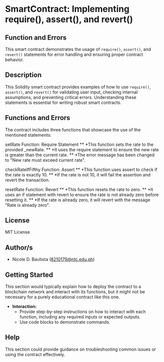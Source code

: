 # SmartContract: Implementing require(), assert(), and revert()

## Function and Errors 

This smart contract demonstrates the usage of `require()`, `assert()`, and `revert()` statements for error handling and ensuring proper contract behavior.

## Description

This Solidity smart contract provides examples of how to use `require()`, `assert()`, and `revert()` for validating user input, checking internal assumptions, and preventing critical errors. Understanding these statements is essential for writing robust smart contracts.

## Functions and Errors

The contract includes three functions that showcase the use of the mentioned statements:

setRate Function: Require Statement
** *This function sets the rate to the provided _newRate.
** *It uses the require statement to ensure the new rate is greater than the current rate.
** *The error message has been changed to "New rate must exceed current rate".

checkRateIfFifthy Function: Assert
** *This function uses assert to check if the rate is exactly 10.
** *If the rate is not 10, it will fail the assertion and revert the transaction.

resetRate Function: Revert
** *This function resets the rate to zero.
** *It uses an if statement with revert to ensure the rate is not already zero before resetting it.
** *If the rate is already zero, it will revert with the message "Rate is already zero".
  
## License

MIT License

## Author/s

* Nicole D. Bautista (8210179@ntc.edu.ph)

## Getting Started 

This section would typically explain how to deploy the contract to a blockchain network and interact with its functions, but it might not be necessary for a purely educational contract like this one.  


* **Interaction:**
    * Provide step-by-step instructions on how to interact with each function, including any required inputs or expected outputs.
    * Use code blocks to demonstrate commands.

## Help 

This section could provide guidance on troubleshooting common issues or using the contract effectively. 

  
